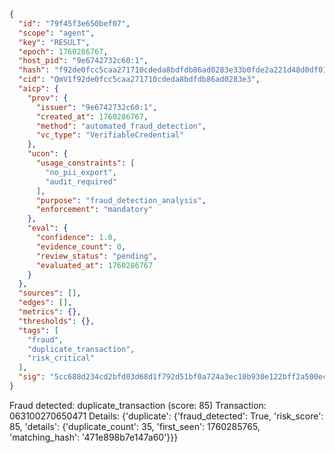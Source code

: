 ```json
{
  "id": "79f45f3e650bef07",
  "scope": "agent",
  "key": "RESULT",
  "epoch": 1760286767,
  "host_pid": "9e6742732c60:1",
  "hash": "f92de0fcc5caa271710cdeda8bdfdb86ad0283e33b0fde2a221d48d0df01f012",
  "cid": "QmV1f92de0fcc5caa271710cdeda8bdfdb86ad0283e3",
  "aicp": {
    "prov": {
      "issuer": "9e6742732c60:1",
      "created_at": 1760286767,
      "method": "automated_fraud_detection",
      "vc_type": "VerifiableCredential"
    },
    "ucon": {
      "usage_constraints": [
        "no_pii_export",
        "audit_required"
      ],
      "purpose": "fraud_detection_analysis",
      "enforcement": "mandatory"
    },
    "eval": {
      "confidence": 1.0,
      "evidence_count": 0,
      "review_status": "pending",
      "evaluated_at": 1760286767
    }
  },
  "sources": [],
  "edges": [],
  "metrics": {},
  "thresholds": {},
  "tags": [
    "fraud",
    "duplicate_transaction",
    "risk_critical"
  ],
  "sig": "5cc688d234cd2bfd03d68d1f792d51bf0a724a3ec10b930e122bff2a500eca47"
}
```

Fraud detected: duplicate_transaction (score: 85)
Transaction: 063100270650471
Details: {'duplicate': {'fraud_detected': True, 'risk_score': 85, 'details': {'duplicate_count': 35, 'first_seen': 1760285765, 'matching_hash': '471e898b7e147a60'}}}